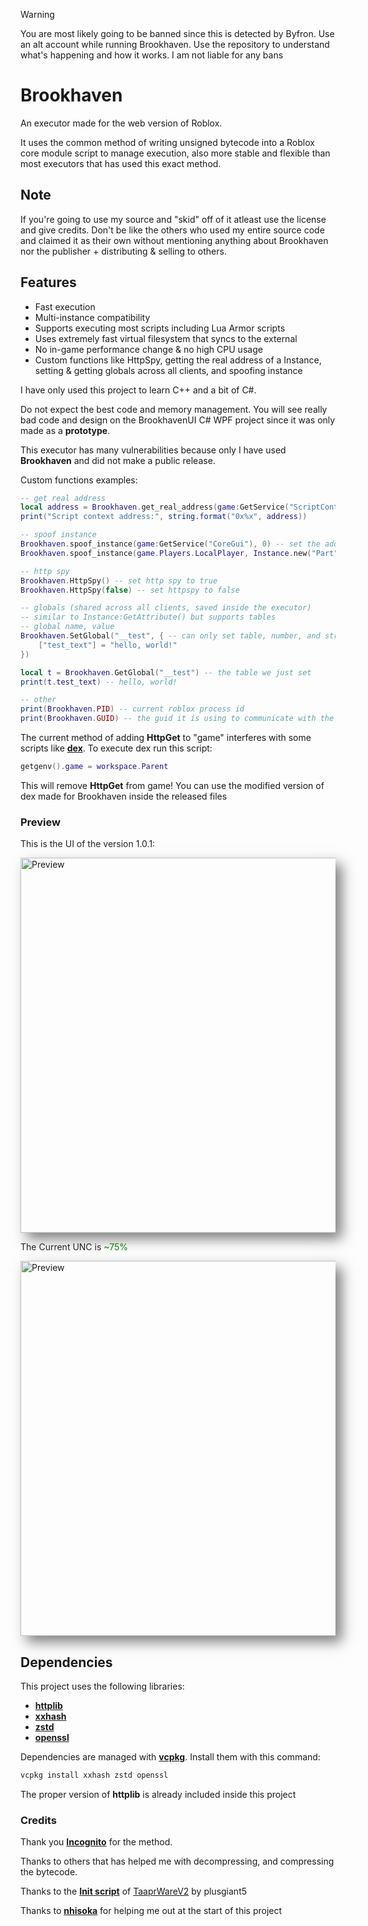 

> [!WARNING]
> You are most likely going to be banned since this is detected by Byfron. Use an alt account while running Brookhaven. Use the repository to understand what's happening and how it works.
> I am not liable for any bans

# Brookhaven
An executor made for the web version of Roblox.

It uses the common method of writing unsigned bytecode into a Roblox core module script to manage execution, also more stable and flexible than most executors that has used this exact method.

## Note
If you're going to use my source and "skid" off of it atleast use the license and give credits. Don't be like the others who used my entire source code and claimed it as their own without mentioning anything about Brookhaven nor the publisher + distributing & selling to others.

## Features
- Fast execution
- Multi-instance compatibility
- Supports executing most scripts including Lua Armor scripts
- Uses extremely fast virtual filesystem that syncs to the external
- No in-game performance change & no high CPU usage
- Custom functions like HttpSpy, getting the real address of a Instance, setting & getting globals across all clients, and spoofing instance

I have only used this project to learn C++ and a bit of C#.

Do not expect the best code and memory management.
You will see really bad code and design on the BrookhavenUI C# WPF project since it was only made as a **prototype**.

This executor has many vulnerabilities because only I have used **Brookhaven** and did not make a public release.

Custom functions examples:
```lua
-- get real address
local address = Brookhaven.get_real_address(game:GetService("ScriptContext"))
print("Script context address:", string.format("0x%x", address))

-- spoof instance
Brookhaven.spoof_instance(game:GetService("CoreGui"), 0) -- set the address of coregui to 0
Brookhaven.spoof_instance(game.Players.LocalPlayer, Instance.new("Part")) -- set the localplayers address to a part

-- http spy
Brookhaven.HttpSpy() -- set http spy to true
Brookhaven.HttpSpy(false) -- set httpspy to false

-- globals (shared across all clients, saved inside the executor)
-- similar to Instance:GetAttribute() but supports tables
-- global name, value
Brookhaven.SetGlobal("__test", { -- can only set table, number, and string as a global
	["test_text"] = "hello, world!"
})

local t = Brookhaven.GetGlobal("__test") -- the table we just set
print(t.test_text) -- hello, world!

-- other
print(Brookhaven.PID) -- current roblox process id
print(Brookhaven.GUID) -- the guid it is using to communicate with the external
```

The current method of adding **HttpGet** to "game" interferes with some scripts like [**dex**](https://raw.githubusercontent.com/infyiff/backup/main/dex.lua). To execute dex run this script:
```lua
getgenv().game = workspace.Parent
```
This will remove **HttpGet** from game!
You can use the modified version of dex made for Brookhaven inside the released files

### Preview
<p>This is the UI of the version 1.0.1:</p>
<img src="v1.0.1-Preview.png" alt="Preview" width="600" style="box-shadow: 10px 10px 20px rgba(0, 0, 0, 0.5), -10px -10px 20px rgba(255, 255, 255, 0.3);" />
<p>The Current UNC is <span style="color: green;">~75%</span></p>
<img src="v1.0.45-UNC.png" alt="Preview" width="600" style="box-shadow: 10px 10px 20px rgba(0, 0, 0, 0.5), -10px -10px 20px rgba(255, 255, 255, 0.3);" />

## Dependencies
This project uses the following libraries:

- [**httplib**](https://github.com/yhirose/cpp-httplib)
- [**xxhash**](https://github.com/Cyan4973/xxHash)
- [**zstd**](https://github.com/facebook/zstd)
- [**openssl**](https://github.com/openssl/openssl)

Dependencies are managed with [**vcpkg**](https://github.com/microsoft/vcpkg). Install them with this command:
```sh
vcpkg install xxhash zstd openssl
```

The proper version of **httplib** is already included inside this project

### Credits
Thank you [**Incognito**](https://github.com/Incognito-Roblox/Incognito) for the method.

Thanks to others that has helped me with decompressing, and compressing the bytecode.

Thanks to the [**Init script**](https://github.com/plusgiant5/TaaprWareV2/blob/main/Release/bin/InitScript.lua) of [TaaprWareV2](https://github.com/plusgiant5/TaaprWareV2/) by plusgiant5

Thanks to [**nhisoka**](https://github.com/nhisoka) for helping me out at the start of this project
